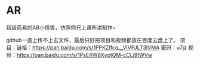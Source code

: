 # AR
超级简易的AR小怪兽，仿照师兄上课所讲制作~

github一直上传不上去文件，最后只好把项目和视频都放在百度云盘上了。
项目：链接：https://pan.baidu.com/s/1PPKZIfcq__VIVPJLT3IVMA 密码：u7jz
视频：https://pan.baidu.com/s/1PsE4W8XyptQM-cCLj9tWVw
